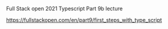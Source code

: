 Full Stack open 2021 Typescript Part 9b lecture

https://fullstackopen.com/en/part9/first_steps_with_type_script